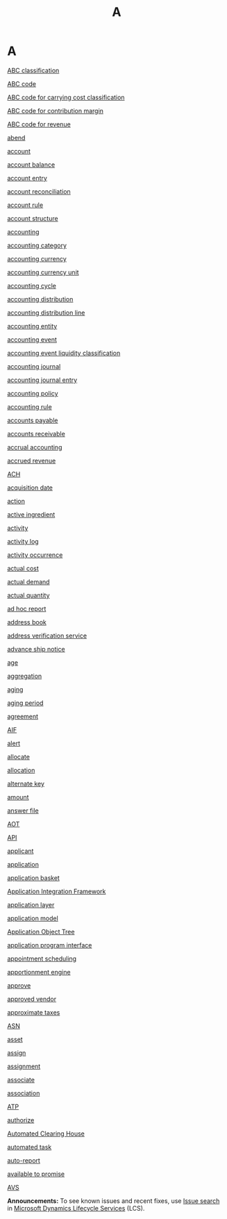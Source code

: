 ﻿---
title: A
TOCTitle: A
ms:assetid: DynamicsAXGlossary.A
ms:mtpsurl: https://technet.microsoft.com/en-us/library/dynamicsaxglossary.a(v=AX.60)
ms:contentKeyID: 36057947
ms.date: 08/25/2014
mtps_version: v=AX.60
---

# A

[ABC classification](abc-classification.md)

[ABC code](abc-code.md)

[ABC code for carrying cost classification](abc-code-for-carrying-cost-classification.md)

[ABC code for contribution margin](abc-code-for-contribution-margin.md)

[ABC code for revenue](abc-code-for-revenue.md)

[abend](abend.md)

[account](account.md)

[account balance](account-balance.md)

[account entry](account-entry.md)

[account reconciliation](account-reconciliation.md)

[account rule](account-rule.md)

[account structure](account-structure.md)

[accounting](accounting.md)

[accounting category](accounting-category.md)

[accounting currency](accounting-currency.md)

[accounting currency unit](accounting-currency-unit.md)

[accounting cycle](accounting-cycle.md)

[accounting distribution](accounting-distribution.md)

[accounting distribution line](accounting-distribution-line.md)

[accounting entity](accounting-entity.md)

[accounting event](accounting-event.md)

[accounting event liquidity classification](accounting-event-liquidity-classification.md)

[accounting journal](accounting-journal.md)

[accounting journal entry](accounting-journal-entry.md)

[accounting policy](accounting-policy.md)

[accounting rule](accounting-rule.md)

[accounts payable](accounts-payable_1.md)

[accounts receivable](accounts-receivable_1.md)

[accrual accounting](accrual-accounting.md)

[accrued revenue](accrued-revenue.md)

[ACH](ach.md)

[acquisition date](acquisition-date.md)

[action](action.md)

[active ingredient](active-ingredient.md)

[activity](activity.md)

[activity log](activity-log.md)

[activity occurrence](activity-occurrence.md)

[actual cost](actual-cost.md)

[actual demand](actual-demand.md)

[actual quantity](actual-quantity.md)

[ad hoc report](ad-hoc-report.md)

[address book](address-book.md)

[address verification service](address-verification-service.md)

[advance ship notice](advance-ship-notice.md)

[age](age.md)

[aggregation](aggregation.md)

[aging](aging.md)

[aging period](aging-period.md)

[agreement](agreement.md)

[AIF](aif.md)

[alert](alert.md)

[allocate](allocate.md)

[allocation](allocation.md)

[alternate key](alternate-key.md)

[amount](amount.md)

[answer file](answer-file.md)

[AOT](aot.md)

[API](api.md)

[applicant](applicant.md)

[application](application.md)

[application basket](application-basket.md)

[Application Integration Framework](application-integration-framework.md)

[application layer](application-layer.md)

[application model](application-model.md)

[Application Object Tree](application-object-tree.md)

[application program interface](application-program-interface.md)

[appointment scheduling](appointment-scheduling_1.md)

[apportionment engine](apportionment-engine.md)

[approve](approve.md)

[approved vendor](approved-vendor.md)

[approximate taxes](approximate-taxes.md)

[ASN](asn.md)

[asset](asset.md)

[assign](assign.md)

[assignment](assignment.md)

[associate](associate.md)

[association](association.md)

[ATP](atp.md)

[authorize](authorize.md)

[Automated Clearing House](automated-clearing-house.md)

[automated task](automated-task.md)

[auto-report](auto-report.md)

[available to promise](available-to-promise.md)

[AVS](avs.md)

  
**Announcements:** To see known issues and recent fixes, use [Issue search](http://go.microsoft.com/fwlink/?linkid=389258) in [Microsoft Dynamics Lifecycle Services](http://go.microsoft.com/fwlink/?linkid=306505) (LCS).

